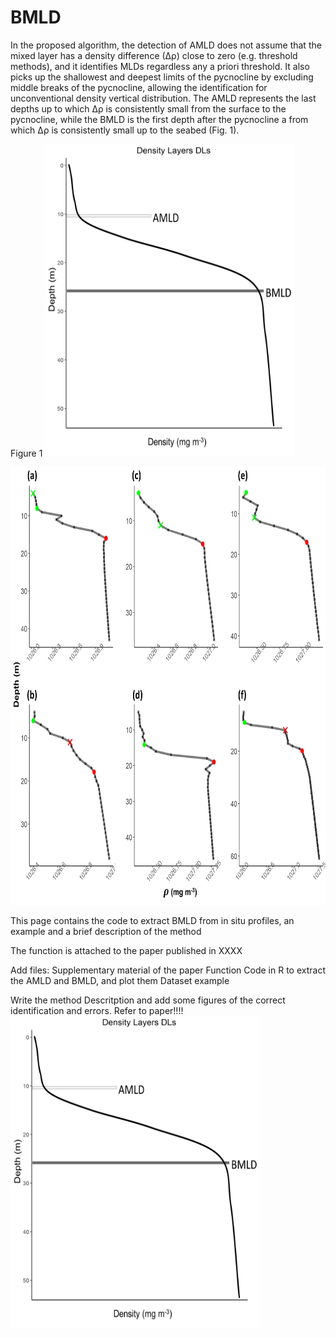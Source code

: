 # BMLD

In the proposed algorithm, the detection of AMLD does not assume that the mixed layer has a density difference (∆ρ) close to zero (e.g. threshold methods), and it identifies MLDs regardless any a priori threshold. It also picks up the shallowest and deepest limits of the pycnocline by excluding middle breaks of the pycnocline, allowing the identification for unconventional density vertical distribution. 
The AMLD represents the last depths up to which ∆ρ is consistently small from the surface to the pycnocline, while the BMLD is the first depth after the pycnocline a from which ∆ρ is consistently small up to the seabed (Fig. 1).

Figure 1
<img src="Plots/AMLD_BMLD.png" width="400" height="500" />

<img src="Plots/figA01.png" width="700" height="700" />


This page contains the code to extract BMLD from in situ profiles, an example and a brief description of the method

The function is attached to the paper published in XXXX

Add files:
Supplementary material of the paper
Function
Code in R to extract the AMLD and BMLD, and plot them
Dataset example

Write the method 
Descritption
and add some figures of the correct identification and errors. Refer to paper!!!!
<img src="Plots/AMLD_BMLD.png" width="400" height="500" />
